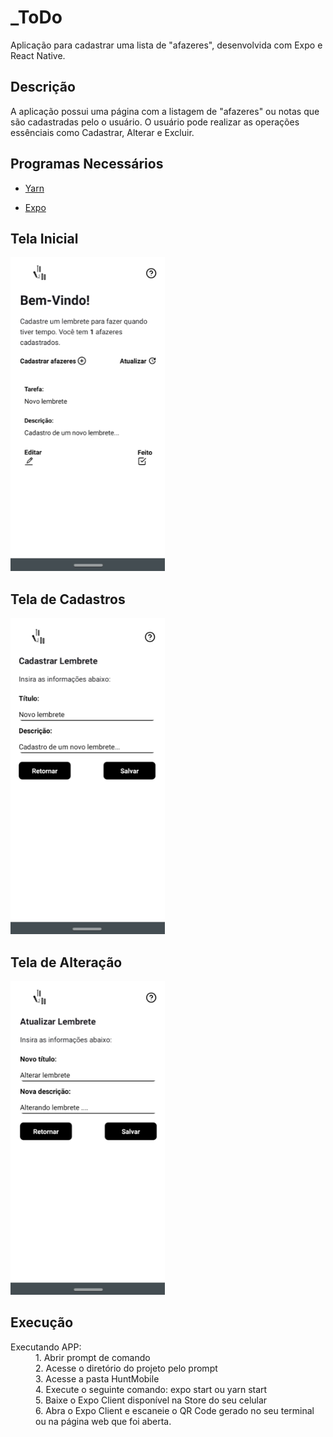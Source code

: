 
# _ToDo
Aplicação para cadastrar uma lista de "afazeres", desenvolvida com Expo e React Native.

## Descrição

A aplicação possui uma página com a listagem de "afazeres" ou notas que são cadastradas pelo o usuário. O usuário pode realizar as operações
essênciais como Cadastrar, Alterar e Excluir.

## Programas Necessários  

  + [Yarn](https://classic.yarnpkg.com/pt-BR/docs/install/#windows-stable)
  - [Expo](https://docs.expo.io/versions/v37.0.0/get-started/installation/)  
  
## Tela Inicial

![Página Inicial][logo]

[logo]: https://github.com/arthurmdros/_ToDo/blob/master/index.png "Index"

## Tela de Cadastros

![Cadastros][logo1]

[logo1]: https://github.com/arthurmdros/_ToDo/blob/master/create.png "Create"

## Tela de Alteração 

![Alteração][logo2]

[logo2]: https://github.com/arthurmdros/_ToDo/blob/master/update.png "Update"

## Execução
  
<dl>
  <dt>Executando APP:</dt>
  <dd>1. Abrir prompt de comando</dd>
  <dd>2. Acesse o diretório do projeto pelo prompt</dd>
  <dd>3. Acesse a pasta HuntMobile</dd>
  <dd>4. Execute o seguinte comando: expo start ou  yarn start</dd>
  <dd>5. Baixe o Expo Client disponível na Store do seu celular</dd>
  <dd>6. Abra o Expo Client e escaneie o QR Code gerado no seu terminal ou na página web que foi aberta.</dd>
</dl>
